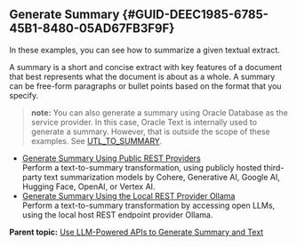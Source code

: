 ## Generate Summary {#GUID-DEEC1985-6785-45B1-8480-05AD67FB3F9F}

In these examples, you can see how to summarize a given textual extract. 

A summary is a short and concise extract with key features of a document that best represents what the document is about as a whole. A summary can be free-form paragraphs or bullet points based on the format that you specify.

> **note:** You can also generate a summary using Oracle Database as the service provider. In this case, Oracle Text is internally used to generate a summary. However, that is outside the scope of these examples. See [UTL_TO_SUMMARY](utl_to_summary.md#GUID-EC9DDB58-6A15-4B36-BA66-ECBA20D2CE57). 

  * [Generate Summary Using Public REST Providers](generate-summary-using-public-third-party-apis.md)  
Perform a text-to-summary transformation, using publicly hosted third-party text summarization models by Cohere, Generative AI, Google AI, Hugging Face, OpenAI, or Vertex AI. 
  * [Generate Summary Using the Local REST Provider Ollama](generate-summary-using-ollama.md)  
Perform a text-to-summary transformation by accessing open LLMs, using the local host REST endpoint provider Ollama. 



**Parent topic:** [Use LLM-Powered APIs to Generate Summary and Text](use-llm-powered-apis-generate-summary-and-text.md)
